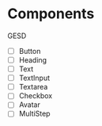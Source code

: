 # Components
GESD

- [ ] Button
- [ ] Heading
- [ ] Text
- [ ] TextInput
- [ ] Textarea
- [ ] Checkbox
- [ ] Avatar
- [ ] MultiStep

